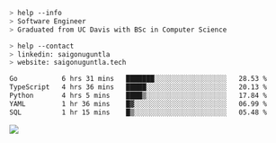 ```bash
> help --info
> Software Engineer
> Graduated from UC Davis with BSc in Computer Science
```

```bash
> help --contact
> linkedin: saigonuguntla
> website: saigonuguntla.tech
```

<!--START_SECTION:waka-->

```txt
Go           6 hrs 31 mins   ███████░░░░░░░░░░░░░░░░░░   28.53 %
TypeScript   4 hrs 36 mins   █████░░░░░░░░░░░░░░░░░░░░   20.13 %
Python       4 hrs 5 mins    ████▒░░░░░░░░░░░░░░░░░░░░   17.84 %
YAML         1 hr 36 mins    █▓░░░░░░░░░░░░░░░░░░░░░░░   06.99 %
SQL          1 hr 15 mins    █▒░░░░░░░░░░░░░░░░░░░░░░░   05.48 %
```

<!--END_SECTION:waka-->

![](https://komarev.com/ghpvc/?username=saigonu&color=6A8AFF)
